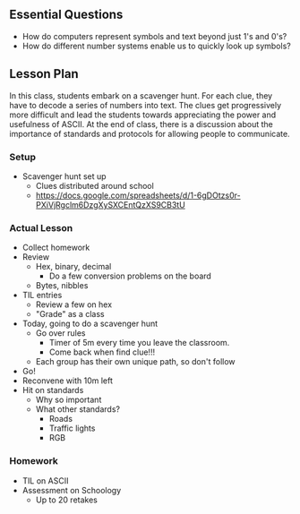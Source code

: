 ## Essential Questions

- How do computers represent symbols and text beyond just 1's and 0's?
- How do different number systems enable us to quickly look up symbols?

## Lesson Plan

In this class, students embark on a scavenger hunt. For each clue, they have to
decode a series of numbers into text. The clues get progressively more difficult
and lead the students towards appreciating the power and usefulness of ASCII.
At the end of class, there is a discussion about the importance of standards
and protocols for allowing people to communicate.

### Setup

- Scavenger hunt set up
    - Clues distributed around school
    - https://docs.google.com/spreadsheets/d/1-6gDOtzs0r-PXiVjRgclm6DzgXySXCEntQzXS9CB3tU

### Actual Lesson

- Collect homework
- Review
    - Hex, binary, decimal
        - Do a few conversion problems on the board
    - Bytes, nibbles
- TIL entries
    - Review a few on hex
    - "Grade" as a class
- Today, going to do a scavenger hunt
    - Go over rules
        - Timer of 5m every time you leave the classroom.
        - Come back when find clue!!!
    - Each group has their own unique path, so don't follow
- Go!
- Reconvene with 10m left
- Hit on standards
    - Why so important
    - What other standards?
        - Roads
        - Traffic lights
        - RGB

### Homework

- TIL on ASCII
- Assessment on Schoology
    - Up to 20 retakes
